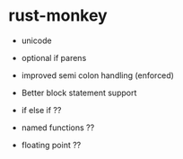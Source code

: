 # rust-monkey

- unicode
- optional if parens
- improved semi colon handling (enforced)
- Better block statement support

- if else if ??
- named functions ??
- floating point ??
